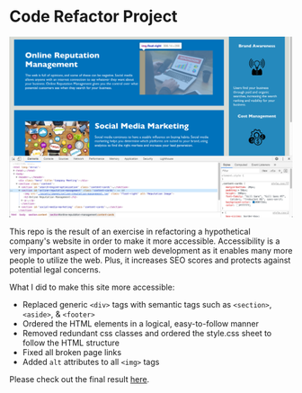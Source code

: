 # Code Refactor Project

![image](assets/images/refactor-screenshot.png)

This repo is the result of an exercise in refactoring a hypothetical company's website in order to make it more accessible.
Accessibility is a very important aspect of modern web development as it enables many more people to utilize the web. Plus, it increases SEO scores and protects against potential legal concerns.

What I did to make this site more accessible:
- Replaced generic `<div>` tags with semantic tags such as `<section>`, `<aside>`, & `<footer>`
- Ordered the HTML elements in a logical, easy-to-follow manner
- Removed redundant css classes and ordered the style.css sheet to follow the HTML structure
- Fixed all broken page links
- Added `alt` attributes to all `<img>` tags

Please check out the final result [here](https://nicholasrokosz.github.io/code-refactor/).